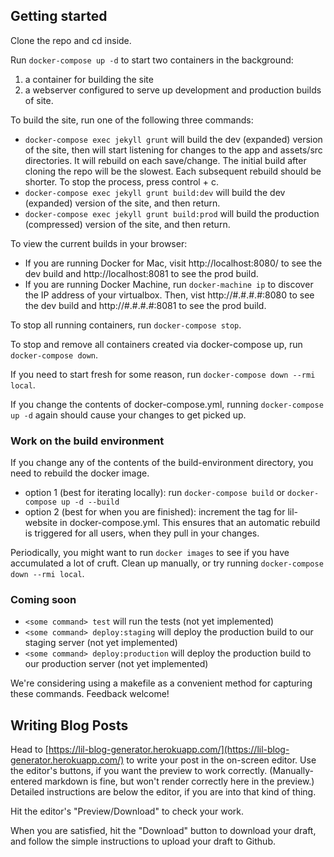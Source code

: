 Getting started
---------------
Clone the repo and cd inside.

Run ```docker-compose up -d``` to start two containers in the background:
1)  a container for building the site
2)  a webserver configured to serve up development and production builds of site.

To build the site, run one of the following three commands:
- ```docker-compose exec jekyll grunt``` will build the dev (expanded) version of the site, then will start listening for changes to the app and assets/src directories. It will rebuild on each save/change. The initial build after cloning the repo will be the slowest. Each subsequent rebuild should be shorter. To stop the process, press control + c.
- ```docker-compose exec jekyll grunt build:dev``` will build the dev (expanded) version of the site, and then return.
- ```docker-compose exec jekyll grunt build:prod``` will build the production (compressed) version of the site, and then return.

To view the current builds in your browser:
- If you are running Docker for Mac, visit http://localhost:8080/ to see the dev build and http://localhost:8081 to see the prod build.
- If you are running Docker Machine, run ```docker-machine ip``` to discover the IP address of your virtualbox. Then, vist http://#.#.#.#:8080 to see the dev build and http://#.#.#.#:8081 to see the prod build.

To stop all running containers, run ```docker-compose stop```.

To stop and remove all containers created via docker-compose up, run ```docker-compose down```.

If you need to start fresh for some reason, run ```docker-compose down --rmi local```.

If you change the contents of docker-compose.yml, running ```docker-compose up -d``` again should cause your changes to get picked up.

### Work on the build environment

If you change any of the contents of the build-environment directory, you need to rebuild the docker image.
- option 1 (best for iterating locally): run ```docker-compose build``` or ```docker-compose up -d --build```
- option 2 (best for when you are finished): increment the tag for lil-website in docker-compose.yml. This ensures that an automatic rebuild is triggered for all users, when they pull in your changes.

Periodically, you might want to run ```docker images``` to see if you have accumulated a lot of cruft. Clean up manually, or try running ```docker-compose down --rmi local```.

### Coming soon
- ```<some command> test``` will run the tests (not yet implemented)
- ```<some command> deploy:staging``` will deploy the production build to our staging server (not yet implemented)
- ```<some command> deploy:production``` will deploy the production build to our production server (not yet implemented)

We're considering using a makefile as a convenient method for capturing these commands. Feedback welcome!


Writing Blog Posts
------------------
Head to [https://lil-blog-generator.herokuapp.com/](https://lil-blog-generator.herokuapp.com/) to write your post in the on-screen editor. Use the editor's buttons, if you want the preview to work correctly. (Manually-entered markdown is fine, but won't render correctly here in the preview.) Detailed instructions are below the editor, if you are into that kind of thing.

Hit the editor's "Preview/Download" to check your work.

When you are satisfied, hit the "Download" button to download your draft, and follow the simple instructions to upload your draft to Github.
